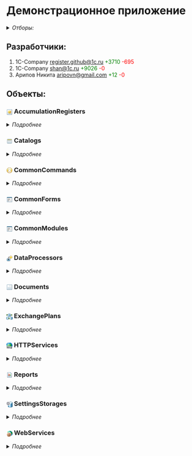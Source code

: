 
# Демонстрационное приложение

<details>
  <summary><i>Отборы:</i></summary>

Коммиты собраны начиная с 2016-01-01 по 2024-03-21

Исключая эти подсистемы:
- Финансы.Банк

</details>


## Разработчики:

1. 1C-Company <register.github@1c.ru> <span style="color:rgb(0,128,0)">+3710</span> <span style="color:rgb(255,0,0)">-695</span>
2. 1C-Company <shan@1c.ru> <span style="color:rgb(0,128,0)">+9026</span> <span style="color:rgb(255,0,0)">-0</span>
3. Арипов Никита <aripovn@gmail.com> <span style="color:rgb(0,128,0)">+12</span> <span style="color:rgb(255,0,0)">-0</span>


## Объекты:


### <img title="AccumulationRegisters" align=center width=16 height=16 src="../src/icons/AccumulationRegisters.png"> AccumulationRegisters

<details>
  <summary><i>Подробнее</i></summary>


#### <img title="AccumulationRegisters" align=center width=16 height=16 src="../src/icons/AccumulationRegisters.png"> Взаиморасчеты

1. 1C-Company <register.github@1c.ru> <span style="color:rgb(0,128,0)">+22</span> <span style="color:rgb(255,0,0)">-22</span>
2. 1C-Company <shan@1c.ru> <span style="color:rgb(0,128,0)">+52</span> <span style="color:rgb(255,0,0)">-0</span>

##### Подсистемы

- Финансы

<details>
  <summary><i>Еще</i></summary>

##### Формы

ТекущиеВзаиморасчеты

1. 1C-Company <register.github@1c.ru> <span style="color:rgb(0,128,0)">+22</span> <span style="color:rgb(255,0,0)">-22</span>
2. 1C-Company <shan@1c.ru> <span style="color:rgb(0,128,0)">+39</span> <span style="color:rgb(255,0,0)">-0</span>

ФормаСписка

1. 1C-Company <shan@1c.ru> <span style="color:rgb(0,128,0)">+13</span> <span style="color:rgb(255,0,0)">-0</span>

</details>

</details>


### <img title="Catalogs" align=center width=16 height=16 src="../src/icons/Catalogs.png"> Catalogs

<details>
  <summary><i>Подробнее</i></summary>


#### <img title="Catalogs" align=center width=16 height=16 src="../src/icons/Catalogs.png"> Встречи

1. 1C-Company <register.github@1c.ru> <span style="color:rgb(0,128,0)">+771</span> <span style="color:rgb(255,0,0)">-0</span>

##### Подсистемы

- Предприятие

<details>
  <summary><i>Еще</i></summary>

##### Модуль объекта

1. 1C-Company <register.github@1c.ru> <span style="color:rgb(0,128,0)">+44</span> <span style="color:rgb(255,0,0)">-0</span>

##### Модуль менеджера

1. 1C-Company <register.github@1c.ru> <span style="color:rgb(0,128,0)">+43</span> <span style="color:rgb(255,0,0)">-0</span>

##### Формы

Календарь

1. 1C-Company <register.github@1c.ru> <span style="color:rgb(0,128,0)">+595</span> <span style="color:rgb(255,0,0)">-0</span>

ФормаСписка

1. 1C-Company <register.github@1c.ru> <span style="color:rgb(0,128,0)">+14</span> <span style="color:rgb(255,0,0)">-0</span>

ФормаЭлемента

1. 1C-Company <register.github@1c.ru> <span style="color:rgb(0,128,0)">+62</span> <span style="color:rgb(255,0,0)">-0</span>

</details>


#### <img title="Catalogs" align=center width=16 height=16 src="../src/icons/Catalogs.png"> ВходящиеПисьма

1. 1C-Company <shan@1c.ru> <span style="color:rgb(0,128,0)">+42</span> <span style="color:rgb(255,0,0)">-0</span>

##### Подсистемы

- Предприятие

<details>
  <summary><i>Еще</i></summary>

##### Формы

ФормаЭлемента

1. 1C-Company <shan@1c.ru> <span style="color:rgb(0,128,0)">+42</span> <span style="color:rgb(255,0,0)">-0</span>

</details>


#### <img title="Catalogs" align=center width=16 height=16 src="../src/icons/Catalogs.png"> ИсходящиеПисьма

1. 1C-Company <register.github@1c.ru> <span style="color:rgb(0,128,0)">+95</span> <span style="color:rgb(255,0,0)">-56</span>
2. 1C-Company <shan@1c.ru> <span style="color:rgb(0,128,0)">+271</span> <span style="color:rgb(255,0,0)">-0</span>

##### Подсистемы

- Предприятие

<details>
  <summary><i>Еще</i></summary>

##### Формы

ФормаЭлемента

1. 1C-Company <register.github@1c.ru> <span style="color:rgb(0,128,0)">+95</span> <span style="color:rgb(255,0,0)">-56</span>
2. 1C-Company <shan@1c.ru> <span style="color:rgb(0,128,0)">+265</span> <span style="color:rgb(255,0,0)">-0</span>

</details>


#### <img title="Catalogs" align=center width=16 height=16 src="../src/icons/Catalogs.png"> Контрагенты

1. 1C-Company <register.github@1c.ru> <span style="color:rgb(0,128,0)">+391</span> <span style="color:rgb(255,0,0)">-14</span>
2. 1C-Company <shan@1c.ru> <span style="color:rgb(0,128,0)">+62</span> <span style="color:rgb(255,0,0)">-0</span>

##### Подсистемы

- Закупки
- Продажи
- Финансы

<details>
  <summary><i>Еще</i></summary>

##### Модуль объекта

1. 1C-Company <register.github@1c.ru> <span style="color:rgb(0,128,0)">+6</span> <span style="color:rgb(255,0,0)">-6</span>
2. 1C-Company <shan@1c.ru> <span style="color:rgb(0,128,0)">+41</span> <span style="color:rgb(255,0,0)">-0</span>

##### Модуль менеджера

1. 1C-Company <shan@1c.ru> <span style="color:rgb(0,128,0)">+0</span> <span style="color:rgb(255,0,0)">-0</span>

##### Формы

ФормаЭлемента

1. 1C-Company <register.github@1c.ru> <span style="color:rgb(0,128,0)">+385</span> <span style="color:rgb(255,0,0)">-8</span>
2. 1C-Company <shan@1c.ru> <span style="color:rgb(0,128,0)">+21</span> <span style="color:rgb(255,0,0)">-0</span>

</details>


#### <img title="Catalogs" align=center width=16 height=16 src="../src/icons/Catalogs.png"> МобильныеУстройства

1. 1C-Company <register.github@1c.ru> <span style="color:rgb(0,128,0)">+31</span> <span style="color:rgb(255,0,0)">-0</span>

##### Подсистемы

- Предприятие

<details>
  <summary><i>Еще</i></summary>

##### Модуль менеджера

1. 1C-Company <register.github@1c.ru> <span style="color:rgb(0,128,0)">+31</span> <span style="color:rgb(255,0,0)">-0</span>

</details>


#### <img title="Catalogs" align=center width=16 height=16 src="../src/icons/Catalogs.png"> НастройкиТорговогоОборудования

1. 1C-Company <register.github@1c.ru> <span style="color:rgb(0,128,0)">+4</span> <span style="color:rgb(255,0,0)">-4</span>
2. 1C-Company <shan@1c.ru> <span style="color:rgb(0,128,0)">+16</span> <span style="color:rgb(255,0,0)">-0</span>

##### Подсистемы

- Предприятие

<details>
  <summary><i>Еще</i></summary>

##### Формы

ФормаЭлемента

1. 1C-Company <register.github@1c.ru> <span style="color:rgb(0,128,0)">+4</span> <span style="color:rgb(255,0,0)">-4</span>
2. 1C-Company <shan@1c.ru> <span style="color:rgb(0,128,0)">+16</span> <span style="color:rgb(255,0,0)">-0</span>

</details>


#### <img title="Catalogs" align=center width=16 height=16 src="../src/icons/Catalogs.png"> Организации

1. 1C-Company <shan@1c.ru> <span style="color:rgb(0,128,0)">+5</span> <span style="color:rgb(255,0,0)">-0</span>

##### Подсистемы

- Предприятие

<details>
  <summary><i>Еще</i></summary>

##### Формы

ФормаЭлемента

1. 1C-Company <shan@1c.ru> <span style="color:rgb(0,128,0)">+5</span> <span style="color:rgb(255,0,0)">-0</span>

</details>


#### <img title="Catalogs" align=center width=16 height=16 src="../src/icons/Catalogs.png"> Пользователи

1. 1C-Company <shan@1c.ru> <span style="color:rgb(0,128,0)">+0</span> <span style="color:rgb(255,0,0)">-0</span>

##### Подсистемы

- Предприятие

<details>
  <summary><i>Еще</i></summary>

##### Модуль объекта

1. 1C-Company <shan@1c.ru> <span style="color:rgb(0,128,0)">+0</span> <span style="color:rgb(255,0,0)">-0</span>

</details>


#### <img title="Catalogs" align=center width=16 height=16 src="../src/icons/Catalogs.png"> РасчетныеСчетаКонтрагентов

1. 1C-Company <shan@1c.ru> <span style="color:rgb(0,128,0)">+17</span> <span style="color:rgb(255,0,0)">-0</span>

##### Подсистемы

- Закупки
- Продажи
- Финансы

<details>
  <summary><i>Еще</i></summary>

##### Модуль объекта

1. 1C-Company <shan@1c.ru> <span style="color:rgb(0,128,0)">+17</span> <span style="color:rgb(255,0,0)">-0</span>

</details>


#### <img title="Catalogs" align=center width=16 height=16 src="../src/icons/Catalogs.png"> Склады

1. 1C-Company <shan@1c.ru> <span style="color:rgb(0,128,0)">+45</span> <span style="color:rgb(255,0,0)">-0</span>

##### Подсистемы

- ТоварныеЗапасы

<details>
  <summary><i>Еще</i></summary>

##### Модуль менеджера

1. 1C-Company <shan@1c.ru> <span style="color:rgb(0,128,0)">+45</span> <span style="color:rgb(255,0,0)">-0</span>

</details>


#### <img title="Catalogs" align=center width=16 height=16 src="../src/icons/Catalogs.png"> Товары

1. 1C-Company <register.github@1c.ru> <span style="color:rgb(0,128,0)">+8</span> <span style="color:rgb(255,0,0)">-7</span>
2. 1C-Company <shan@1c.ru> <span style="color:rgb(0,128,0)">+784</span> <span style="color:rgb(255,0,0)">-0</span>

##### Подсистемы

- Закупки
- Продажи
- ТоварныеЗапасы

<details>
  <summary><i>Еще</i></summary>

##### Модуль объекта

1. 1C-Company <shan@1c.ru> <span style="color:rgb(0,128,0)">+147</span> <span style="color:rgb(255,0,0)">-0</span>

##### Формы

ФормаСпискаСОстатками

1. 1C-Company <register.github@1c.ru> <span style="color:rgb(0,128,0)">+5</span> <span style="color:rgb(255,0,0)">-5</span>
2. 1C-Company <shan@1c.ru> <span style="color:rgb(0,128,0)">+29</span> <span style="color:rgb(255,0,0)">-0</span>

ФормаЭлемента

1. 1C-Company <register.github@1c.ru> <span style="color:rgb(0,128,0)">+3</span> <span style="color:rgb(255,0,0)">-2</span>
2. 1C-Company <shan@1c.ru> <span style="color:rgb(0,128,0)">+484</span> <span style="color:rgb(255,0,0)">-0</span>

</details>


#### <img title="Catalogs" align=center width=16 height=16 src="../src/icons/Catalogs.png"> ХранилищеВариантовОтчетов

1. 1C-Company <shan@1c.ru> <span style="color:rgb(0,128,0)">+33</span> <span style="color:rgb(255,0,0)">-0</span>

##### Подсистемы

- Предприятие

<details>
  <summary><i>Еще</i></summary>

</details>


#### <img title="Catalogs" align=center width=16 height=16 src="../src/icons/Catalogs.png"> ХранимыеФайлы

1. 1C-Company <register.github@1c.ru> <span style="color:rgb(0,128,0)">+226</span> <span style="color:rgb(255,0,0)">-18</span>
2. 1C-Company <shan@1c.ru> <span style="color:rgb(0,128,0)">+1244</span> <span style="color:rgb(255,0,0)">-0</span>

##### Подсистемы

- Предприятие

<details>
  <summary><i>Еще</i></summary>

##### Модуль объекта

1. 1C-Company <shan@1c.ru> <span style="color:rgb(0,128,0)">+9</span> <span style="color:rgb(255,0,0)">-0</span>

##### Формы

СписокСертификатов

1. 1C-Company <register.github@1c.ru> <span style="color:rgb(0,128,0)">+49</span> <span style="color:rgb(255,0,0)">-0</span>
2. 1C-Company <shan@1c.ru> <span style="color:rgb(0,128,0)">+154</span> <span style="color:rgb(255,0,0)">-0</span>

ФормаСписка

1. 1C-Company <register.github@1c.ru> <span style="color:rgb(0,128,0)">+29</span> <span style="color:rgb(255,0,0)">-16</span>
2. 1C-Company <shan@1c.ru> <span style="color:rgb(0,128,0)">+216</span> <span style="color:rgb(255,0,0)">-0</span>

ФормаЭлемента

1. 1C-Company <register.github@1c.ru> <span style="color:rgb(0,128,0)">+148</span> <span style="color:rgb(255,0,0)">-2</span>
2. 1C-Company <shan@1c.ru> <span style="color:rgb(0,128,0)">+736</span> <span style="color:rgb(255,0,0)">-0</span>

ФормаЗагрузкиФайлов

1. 1C-Company <shan@1c.ru> <span style="color:rgb(0,128,0)">+116</span> <span style="color:rgb(255,0,0)">-0</span>

ФормаПароля

1. 1C-Company <shan@1c.ru> <span style="color:rgb(0,128,0)">+13</span> <span style="color:rgb(255,0,0)">-0</span>

</details>

</details>


### <img title="CommonCommands" align=center width=16 height=16 src="../src/icons/CommonCommands.png"> CommonCommands

<details>
  <summary><i>Подробнее</i></summary>


#### <img title="CommonCommands" align=center width=16 height=16 src="../src/icons/CommonCommands.png"> НастроитьСканерШтрихКодов

1. 1C-Company <shan@1c.ru> <span style="color:rgb(0,128,0)">+81</span> <span style="color:rgb(255,0,0)">-0</span>

##### Подсистемы

- Закупки


#### <img title="CommonCommands" align=center width=16 height=16 src="../src/icons/CommonCommands.png"> ОбщиеНастройки

1. 1C-Company <shan@1c.ru> <span style="color:rgb(0,128,0)">+6</span> <span style="color:rgb(255,0,0)">-0</span>

##### Подсистемы

- Предприятие


#### <img title="CommonCommands" align=center width=16 height=16 src="../src/icons/CommonCommands.png"> УстановитьВидимостьОбъектовЧерезODataAPI

1. 1C-Company <shan@1c.ru> <span style="color:rgb(0,128,0)">+45</span> <span style="color:rgb(255,0,0)">-0</span>

##### Подсистемы

- Предприятие


#### <img title="CommonCommands" align=center width=16 height=16 src="../src/icons/CommonCommands.png"> УстановитьРасширениеРаботыСКриптографией

1. 1C-Company <shan@1c.ru> <span style="color:rgb(0,128,0)">+10</span> <span style="color:rgb(255,0,0)">-0</span>

##### Подсистемы

- Предприятие


#### <img title="CommonCommands" align=center width=16 height=16 src="../src/icons/CommonCommands.png"> УстановитьРасширениеРаботыСФайлами

1. 1C-Company <shan@1c.ru> <span style="color:rgb(0,128,0)">+9</span> <span style="color:rgb(255,0,0)">-0</span>

##### Подсистемы

- Предприятие


#### <img title="CommonCommands" align=center width=16 height=16 src="../src/icons/CommonCommands.png"> УстановитьСканерШтрихкодов

1. 1C-Company <register.github@1c.ru> <span style="color:rgb(0,128,0)">+1</span> <span style="color:rgb(255,0,0)">-1</span>
2. 1C-Company <shan@1c.ru> <span style="color:rgb(0,128,0)">+12</span> <span style="color:rgb(255,0,0)">-0</span>

##### Подсистемы

- Закупки

</details>


### <img title="CommonForms" align=center width=16 height=16 src="../src/icons/CommonForms.png"> CommonForms

<details>
  <summary><i>Подробнее</i></summary>


#### <img title="CommonForms" align=center width=16 height=16 src="../src/icons/CommonForms.png"> Звонок

1. 1C-Company <register.github@1c.ru> <span style="color:rgb(0,128,0)">+16</span> <span style="color:rgb(255,0,0)">-0</span>


#### <img title="CommonForms" align=center width=16 height=16 src="../src/icons/CommonForms.png"> НастройкаPushУведомлений

1. 1C-Company <register.github@1c.ru> <span style="color:rgb(0,128,0)">+0</span> <span style="color:rgb(255,0,0)">-8</span>
2. 1C-Company <shan@1c.ru> <span style="color:rgb(0,128,0)">+68</span> <span style="color:rgb(255,0,0)">-0</span>

##### Подсистемы

- Предприятие


#### <img title="CommonForms" align=center width=16 height=16 src="../src/icons/CommonForms.png"> НастройкаПомощникаНеотработанныхЗаказов

1. 1C-Company <register.github@1c.ru> <span style="color:rgb(0,128,0)">+69</span> <span style="color:rgb(255,0,0)">-0</span>


#### <img title="CommonForms" align=center width=16 height=16 src="../src/icons/CommonForms.png"> НастройкиМобильногоУстройства

1. 1C-Company <register.github@1c.ru> <span style="color:rgb(0,128,0)">+144</span> <span style="color:rgb(255,0,0)">-0</span>

##### Подсистемы

- Предприятие


#### <img title="CommonForms" align=center width=16 height=16 src="../src/icons/CommonForms.png"> ОбщиеНастройки

1. 1C-Company <shan@1c.ru> <span style="color:rgb(0,128,0)">+5</span> <span style="color:rgb(255,0,0)">-0</span>


#### <img title="CommonForms" align=center width=16 height=16 src="../src/icons/CommonForms.png"> ФормаПодбора

1. 1C-Company <shan@1c.ru> <span style="color:rgb(0,128,0)">+97</span> <span style="color:rgb(255,0,0)">-0</span>


#### <img title="CommonForms" align=center width=16 height=16 src="../src/icons/CommonForms.png"> ФормаПодбораМобильная

1. 1C-Company <register.github@1c.ru> <span style="color:rgb(0,128,0)">+121</span> <span style="color:rgb(255,0,0)">-0</span>

</details>


### <img title="CommonModules" align=center width=16 height=16 src="../src/icons/CommonModules.png"> CommonModules

<details>
  <summary><i>Подробнее</i></summary>


#### <img title="CommonModules" align=center width=16 height=16 src="../src/icons/CommonModules.png"> ГеопозиционированиеКлиент

1. 1C-Company <register.github@1c.ru> <span style="color:rgb(0,128,0)">+115</span> <span style="color:rgb(255,0,0)">-0</span>


#### <img title="CommonModules" align=center width=16 height=16 src="../src/icons/CommonModules.png"> ГеопозиционированиеСервер

1. 1C-Company <register.github@1c.ru> <span style="color:rgb(0,128,0)">+66</span> <span style="color:rgb(255,0,0)">-0</span>


#### <img title="CommonModules" align=center width=16 height=16 src="../src/icons/CommonModules.png"> ОбменМобильныеОбщее

1. 1C-Company <shan@1c.ru> <span style="color:rgb(0,128,0)">+109</span> <span style="color:rgb(255,0,0)">-0</span>


#### <img title="CommonModules" align=center width=16 height=16 src="../src/icons/CommonModules.png"> ОбменМобильныеПереопределяемый

1. 1C-Company <register.github@1c.ru> <span style="color:rgb(0,128,0)">+38</span> <span style="color:rgb(255,0,0)">-18</span>
2. 1C-Company <shan@1c.ru> <span style="color:rgb(0,128,0)">+238</span> <span style="color:rgb(255,0,0)">-0</span>


#### <img title="CommonModules" align=center width=16 height=16 src="../src/icons/CommonModules.png"> Пользователи

1. 1C-Company <register.github@1c.ru> <span style="color:rgb(0,128,0)">+43</span> <span style="color:rgb(255,0,0)">-37</span>
2. 1C-Company <shan@1c.ru> <span style="color:rgb(0,128,0)">+64</span> <span style="color:rgb(255,0,0)">-0</span>


#### <img title="CommonModules" align=center width=16 height=16 src="../src/icons/CommonModules.png"> Помощник

1. 1C-Company <register.github@1c.ru> <span style="color:rgb(0,128,0)">+244</span> <span style="color:rgb(255,0,0)">-0</span>


#### <img title="CommonModules" align=center width=16 height=16 src="../src/icons/CommonModules.png"> ПомощникКлиент

1. 1C-Company <register.github@1c.ru> <span style="color:rgb(0,128,0)">+24</span> <span style="color:rgb(255,0,0)">-0</span>


#### <img title="CommonModules" align=center width=16 height=16 src="../src/icons/CommonModules.png"> ПроведениеСервер

1. Арипов Никита <aripovn@gmail.com> <span style="color:rgb(0,128,0)">+3</span> <span style="color:rgb(255,0,0)">-0</span>


#### <img title="CommonModules" align=center width=16 height=16 src="../src/icons/CommonModules.png"> РаботаСДоставляемымиУведомлениям

1. 1C-Company <register.github@1c.ru> <span style="color:rgb(0,128,0)">+49</span> <span style="color:rgb(255,0,0)">-125</span>
2. 1C-Company <shan@1c.ru> <span style="color:rgb(0,128,0)">+76</span> <span style="color:rgb(255,0,0)">-0</span>


#### <img title="CommonModules" align=center width=16 height=16 src="../src/icons/CommonModules.png"> РаботаСИсториейДанных

1. 1C-Company <register.github@1c.ru> <span style="color:rgb(0,128,0)">+4</span> <span style="color:rgb(255,0,0)">-0</span>


#### <img title="CommonModules" align=center width=16 height=16 src="../src/icons/CommonModules.png"> РаботаСПанельюЗадач

1. 1C-Company <register.github@1c.ru> <span style="color:rgb(0,128,0)">+53</span> <span style="color:rgb(255,0,0)">-2</span>


#### <img title="CommonModules" align=center width=16 height=16 src="../src/icons/CommonModules.png"> РаботаСПолнотекстовымПоиском

1. 1C-Company <shan@1c.ru> <span style="color:rgb(0,128,0)">+18</span> <span style="color:rgb(255,0,0)">-0</span>


#### <img title="CommonModules" align=center width=16 height=16 src="../src/icons/CommonModules.png"> РаботаСПоследовательностями

1. Арипов Никита <aripovn@gmail.com> <span style="color:rgb(0,128,0)">+3</span> <span style="color:rgb(255,0,0)">-0</span>


#### <img title="CommonModules" align=center width=16 height=16 src="../src/icons/CommonModules.png"> РаботаСПочтой

1. 1C-Company <register.github@1c.ru> <span style="color:rgb(0,128,0)">+35</span> <span style="color:rgb(255,0,0)">-12</span>
2. 1C-Company <shan@1c.ru> <span style="color:rgb(0,128,0)">+346</span> <span style="color:rgb(255,0,0)">-0</span>


#### <img title="CommonModules" align=center width=16 height=16 src="../src/icons/CommonModules.png"> РаботаСПочтойВызовСервера

1. 1C-Company <register.github@1c.ru> <span style="color:rgb(0,128,0)">+12</span> <span style="color:rgb(255,0,0)">-0</span>


#### <img title="CommonModules" align=center width=16 height=16 src="../src/icons/CommonModules.png"> РаботаСТорговымОборудованием

1. 1C-Company <register.github@1c.ru> <span style="color:rgb(0,128,0)">+3</span> <span style="color:rgb(255,0,0)">-0</span>
2. 1C-Company <shan@1c.ru> <span style="color:rgb(0,128,0)">+177</span> <span style="color:rgb(255,0,0)">-0</span>


#### <img title="CommonModules" align=center width=16 height=16 src="../src/icons/CommonModules.png"> РаботаСХранилищемОбщихНастроек

1. 1C-Company <register.github@1c.ru> <span style="color:rgb(0,128,0)">+30</span> <span style="color:rgb(255,0,0)">-0</span>
2. 1C-Company <shan@1c.ru> <span style="color:rgb(0,128,0)">+56</span> <span style="color:rgb(255,0,0)">-0</span>


#### <img title="CommonModules" align=center width=16 height=16 src="../src/icons/CommonModules.png"> РегламентныеЗаданияАгрегатов

1. 1C-Company <register.github@1c.ru> <span style="color:rgb(0,128,0)">+6</span> <span style="color:rgb(255,0,0)">-4</span>
2. 1C-Company <shan@1c.ru> <span style="color:rgb(0,128,0)">+23</span> <span style="color:rgb(255,0,0)">-0</span>


#### <img title="CommonModules" align=center width=16 height=16 src="../src/icons/CommonModules.png"> СервисныеМеханизмы

1. 1C-Company <register.github@1c.ru> <span style="color:rgb(0,128,0)">+7</span> <span style="color:rgb(255,0,0)">-1</span>
2. 1C-Company <shan@1c.ru> <span style="color:rgb(0,128,0)">+11</span> <span style="color:rgb(255,0,0)">-0</span>


#### <img title="CommonModules" align=center width=16 height=16 src="../src/icons/CommonModules.png"> УведомленияКлиент

1. 1C-Company <register.github@1c.ru> <span style="color:rgb(0,128,0)">+60</span> <span style="color:rgb(255,0,0)">-0</span>


#### <img title="CommonModules" align=center width=16 height=16 src="../src/icons/CommonModules.png"> УведомленияСервер

1. 1C-Company <register.github@1c.ru> <span style="color:rgb(0,128,0)">+153</span> <span style="color:rgb(255,0,0)">-0</span>

</details>


### <img title="DataProcessors" align=center width=16 height=16 src="../src/icons/DataProcessors.png"> DataProcessors

<details>
  <summary><i>Подробнее</i></summary>


#### <img title="DataProcessors" align=center width=16 height=16 src="../src/icons/DataProcessors.png"> АдминистративныйСервис

1. 1C-Company <shan@1c.ru> <span style="color:rgb(0,128,0)">+13</span> <span style="color:rgb(255,0,0)">-0</span>

##### Подсистемы

- Предприятие

<details>
  <summary><i>Еще</i></summary>

##### Формы

Форма

1. 1C-Company <shan@1c.ru> <span style="color:rgb(0,128,0)">+8</span> <span style="color:rgb(255,0,0)">-0</span>

</details>


#### <img title="DataProcessors" align=center width=16 height=16 src="../src/icons/DataProcessors.png"> ЖурналРегистрации

1. 1C-Company <register.github@1c.ru> <span style="color:rgb(0,128,0)">+1</span> <span style="color:rgb(255,0,0)">-1</span>
2. 1C-Company <shan@1c.ru> <span style="color:rgb(0,128,0)">+917</span> <span style="color:rgb(255,0,0)">-0</span>

##### Подсистемы

- Предприятие

<details>
  <summary><i>Еще</i></summary>

##### Модуль объекта

1. 1C-Company <shan@1c.ru> <span style="color:rgb(0,128,0)">+43</span> <span style="color:rgb(255,0,0)">-0</span>

##### Формы

ОтборЖурналаРегистрации

1. 1C-Company <register.github@1c.ru> <span style="color:rgb(0,128,0)">+1</span> <span style="color:rgb(255,0,0)">-1</span>
2. 1C-Company <shan@1c.ru> <span style="color:rgb(0,128,0)">+311</span> <span style="color:rgb(255,0,0)">-0</span>

ЖурналРегистрации

1. 1C-Company <shan@1c.ru> <span style="color:rgb(0,128,0)">+292</span> <span style="color:rgb(255,0,0)">-0</span>

РедакторСоставаСвойства

1. 1C-Company <shan@1c.ru> <span style="color:rgb(0,128,0)">+271</span> <span style="color:rgb(255,0,0)">-0</span>

</details>


#### <img title="DataProcessors" align=center width=16 height=16 src="../src/icons/DataProcessors.png"> НастройкиПользователя

1. 1C-Company <register.github@1c.ru> <span style="color:rgb(0,128,0)">+2</span> <span style="color:rgb(255,0,0)">-2</span>
2. 1C-Company <shan@1c.ru> <span style="color:rgb(0,128,0)">+65</span> <span style="color:rgb(255,0,0)">-0</span>

##### Подсистемы

- Предприятие

<details>
  <summary><i>Еще</i></summary>

##### Формы

Форма

1. 1C-Company <register.github@1c.ru> <span style="color:rgb(0,128,0)">+2</span> <span style="color:rgb(255,0,0)">-2</span>
2. 1C-Company <shan@1c.ru> <span style="color:rgb(0,128,0)">+65</span> <span style="color:rgb(255,0,0)">-0</span>

</details>


#### <img title="DataProcessors" align=center width=16 height=16 src="../src/icons/DataProcessors.png"> ПроведениеДокументов

1. 1C-Company <shan@1c.ru> <span style="color:rgb(0,128,0)">+151</span> <span style="color:rgb(255,0,0)">-0</span>

##### Подсистемы

- Предприятие

<details>
  <summary><i>Еще</i></summary>

##### Модуль объекта

1. 1C-Company <shan@1c.ru> <span style="color:rgb(0,128,0)">+41</span> <span style="color:rgb(255,0,0)">-0</span>

##### Формы

Форма

1. 1C-Company <shan@1c.ru> <span style="color:rgb(0,128,0)">+110</span> <span style="color:rgb(255,0,0)">-0</span>

</details>


#### <img title="DataProcessors" align=center width=16 height=16 src="../src/icons/DataProcessors.png"> Путеводитель

1. 1C-Company <register.github@1c.ru> <span style="color:rgb(0,128,0)">+43</span> <span style="color:rgb(255,0,0)">-4</span>
2. 1C-Company <shan@1c.ru> <span style="color:rgb(0,128,0)">+191</span> <span style="color:rgb(255,0,0)">-0</span>

<details>
  <summary><i>Еще</i></summary>

##### Формы

ФормаПутеводителя

1. 1C-Company <register.github@1c.ru> <span style="color:rgb(0,128,0)">+43</span> <span style="color:rgb(255,0,0)">-4</span>
2. 1C-Company <shan@1c.ru> <span style="color:rgb(0,128,0)">+185</span> <span style="color:rgb(255,0,0)">-0</span>

</details>


#### <img title="DataProcessors" align=center width=16 height=16 src="../src/icons/DataProcessors.png"> СписокАктивныхПользователей

1. 1C-Company <shan@1c.ru> <span style="color:rgb(0,128,0)">+106</span> <span style="color:rgb(255,0,0)">-0</span>

##### Подсистемы

- Предприятие

<details>
  <summary><i>Еще</i></summary>

##### Формы

ФормаСпискаАктивныхПользователей

1. 1C-Company <shan@1c.ru> <span style="color:rgb(0,128,0)">+106</span> <span style="color:rgb(255,0,0)">-0</span>

</details>


#### <img title="DataProcessors" align=center width=16 height=16 src="../src/icons/DataProcessors.png"> УдалениеПомеченныхОбъектов

1. 1C-Company <shan@1c.ru> <span style="color:rgb(0,128,0)">+284</span> <span style="color:rgb(255,0,0)">-0</span>

##### Подсистемы

- Предприятие

<details>
  <summary><i>Еще</i></summary>

##### Формы

ОсновнаяФорма

1. 1C-Company <shan@1c.ru> <span style="color:rgb(0,128,0)">+284</span> <span style="color:rgb(255,0,0)">-0</span>

</details>


#### <img title="DataProcessors" align=center width=16 height=16 src="../src/icons/DataProcessors.png"> УправлениеАгрегатамиПродаж

1. 1C-Company <shan@1c.ru> <span style="color:rgb(0,128,0)">+232</span> <span style="color:rgb(255,0,0)">-0</span>

##### Подсистемы

- Предприятие

<details>
  <summary><i>Еще</i></summary>

##### Формы

Форма

1. 1C-Company <shan@1c.ru> <span style="color:rgb(0,128,0)">+232</span> <span style="color:rgb(255,0,0)">-0</span>

</details>


#### <img title="DataProcessors" align=center width=16 height=16 src="../src/icons/DataProcessors.png"> УправлениеНастройкамиФорм

1. 1C-Company <shan@1c.ru> <span style="color:rgb(0,128,0)">+415</span> <span style="color:rgb(255,0,0)">-0</span>

##### Подсистемы

- Предприятие

<details>
  <summary><i>Еще</i></summary>

##### Модуль объекта

1. 1C-Company <shan@1c.ru> <span style="color:rgb(0,128,0)">+153</span> <span style="color:rgb(255,0,0)">-0</span>

##### Формы

Форма

1. 1C-Company <shan@1c.ru> <span style="color:rgb(0,128,0)">+262</span> <span style="color:rgb(255,0,0)">-0</span>

</details>


#### <img title="DataProcessors" align=center width=16 height=16 src="../src/icons/DataProcessors.png"> УправлениеПолнотекстовымПоиском

1. 1C-Company <shan@1c.ru> <span style="color:rgb(0,128,0)">+88</span> <span style="color:rgb(255,0,0)">-0</span>

##### Подсистемы

- Предприятие

<details>
  <summary><i>Еще</i></summary>

##### Формы

Форма

1. 1C-Company <shan@1c.ru> <span style="color:rgb(0,128,0)">+88</span> <span style="color:rgb(255,0,0)">-0</span>

</details>


#### <img title="DataProcessors" align=center width=16 height=16 src="../src/icons/DataProcessors.png"> УправлениеСистемойВзаимодействия

1. 1C-Company <register.github@1c.ru> <span style="color:rgb(0,128,0)">+173</span> <span style="color:rgb(255,0,0)">-0</span>

##### Подсистемы

- Предприятие

<details>
  <summary><i>Еще</i></summary>

##### Формы

Форма

1. 1C-Company <register.github@1c.ru> <span style="color:rgb(0,128,0)">+173</span> <span style="color:rgb(255,0,0)">-0</span>

</details>


#### <img title="DataProcessors" align=center width=16 height=16 src="../src/icons/DataProcessors.png"> ЭлектроннаяПочта

1. 1C-Company <register.github@1c.ru> <span style="color:rgb(0,128,0)">+17</span> <span style="color:rgb(255,0,0)">-19</span>
2. 1C-Company <shan@1c.ru> <span style="color:rgb(0,128,0)">+195</span> <span style="color:rgb(255,0,0)">-0</span>

##### Подсистемы

- Предприятие

<details>
  <summary><i>Еще</i></summary>

##### Формы

Форма

1. 1C-Company <register.github@1c.ru> <span style="color:rgb(0,128,0)">+17</span> <span style="color:rgb(255,0,0)">-19</span>
2. 1C-Company <shan@1c.ru> <span style="color:rgb(0,128,0)">+195</span> <span style="color:rgb(255,0,0)">-0</span>

</details>

</details>


### <img title="Documents" align=center width=16 height=16 src="../src/icons/Documents.png"> Documents

<details>
  <summary><i>Подробнее</i></summary>


#### <img title="Documents" align=center width=16 height=16 src="../src/icons/Documents.png"> Заказ

1. 1C-Company <register.github@1c.ru> <span style="color:rgb(0,128,0)">+162</span> <span style="color:rgb(255,0,0)">-70</span>
2. 1C-Company <shan@1c.ru> <span style="color:rgb(0,128,0)">+323</span> <span style="color:rgb(255,0,0)">-0</span>

##### Подсистемы

- Продажи

<details>
  <summary><i>Еще</i></summary>

##### Модуль объекта

1. 1C-Company <register.github@1c.ru> <span style="color:rgb(0,128,0)">+1</span> <span style="color:rgb(255,0,0)">-1</span>
2. 1C-Company <shan@1c.ru> <span style="color:rgb(0,128,0)">+44</span> <span style="color:rgb(255,0,0)">-0</span>

##### Формы

ФормаДокумента

1. 1C-Company <register.github@1c.ru> <span style="color:rgb(0,128,0)">+161</span> <span style="color:rgb(255,0,0)">-69</span>
2. 1C-Company <shan@1c.ru> <span style="color:rgb(0,128,0)">+279</span> <span style="color:rgb(255,0,0)">-0</span>

</details>


#### <img title="Documents" align=center width=16 height=16 src="../src/icons/Documents.png"> НовыйДокумент

1. Арипов Никита <aripovn@gmail.com> <span style="color:rgb(0,128,0)">+6</span> <span style="color:rgb(255,0,0)">-0</span>

<details>
  <summary><i>Еще</i></summary>

##### Модуль объекта

1. Арипов Никита <aripovn@gmail.com> <span style="color:rgb(0,128,0)">+6</span> <span style="color:rgb(255,0,0)">-0</span>

</details>


#### <img title="Documents" align=center width=16 height=16 src="../src/icons/Documents.png"> ОперацияПоУчетуТоваров

1. 1C-Company <register.github@1c.ru> <span style="color:rgb(0,128,0)">+23</span> <span style="color:rgb(255,0,0)">-23</span>
2. 1C-Company <shan@1c.ru> <span style="color:rgb(0,128,0)">+90</span> <span style="color:rgb(255,0,0)">-0</span>

##### Подсистемы

- ТоварныеЗапасы

<details>
  <summary><i>Еще</i></summary>

##### Модуль объекта

1. 1C-Company <register.github@1c.ru> <span style="color:rgb(0,128,0)">+19</span> <span style="color:rgb(255,0,0)">-19</span>
2. 1C-Company <shan@1c.ru> <span style="color:rgb(0,128,0)">+26</span> <span style="color:rgb(255,0,0)">-0</span>

##### Формы

ФормаДокумента

1. 1C-Company <register.github@1c.ru> <span style="color:rgb(0,128,0)">+4</span> <span style="color:rgb(255,0,0)">-4</span>
2. 1C-Company <shan@1c.ru> <span style="color:rgb(0,128,0)">+64</span> <span style="color:rgb(255,0,0)">-0</span>

</details>


#### <img title="Documents" align=center width=16 height=16 src="../src/icons/Documents.png"> Оплата

1. 1C-Company <register.github@1c.ru> <span style="color:rgb(0,128,0)">+7</span> <span style="color:rgb(255,0,0)">-7</span>
2. 1C-Company <shan@1c.ru> <span style="color:rgb(0,128,0)">+89</span> <span style="color:rgb(255,0,0)">-0</span>

##### Подсистемы

- Финансы

<details>
  <summary><i>Еще</i></summary>

##### Модуль объекта

1. 1C-Company <register.github@1c.ru> <span style="color:rgb(0,128,0)">+7</span> <span style="color:rgb(255,0,0)">-7</span>
2. 1C-Company <shan@1c.ru> <span style="color:rgb(0,128,0)">+49</span> <span style="color:rgb(255,0,0)">-0</span>

##### Формы

ФормаДокумента

1. 1C-Company <shan@1c.ru> <span style="color:rgb(0,128,0)">+40</span> <span style="color:rgb(255,0,0)">-0</span>

</details>


#### <img title="Documents" align=center width=16 height=16 src="../src/icons/Documents.png"> ПоступлениеДенег

1. 1C-Company <register.github@1c.ru> <span style="color:rgb(0,128,0)">+7</span> <span style="color:rgb(255,0,0)">-7</span>
2. 1C-Company <shan@1c.ru> <span style="color:rgb(0,128,0)">+85</span> <span style="color:rgb(255,0,0)">-0</span>

##### Подсистемы

- Финансы

<details>
  <summary><i>Еще</i></summary>

##### Модуль объекта

1. 1C-Company <register.github@1c.ru> <span style="color:rgb(0,128,0)">+7</span> <span style="color:rgb(255,0,0)">-7</span>
2. 1C-Company <shan@1c.ru> <span style="color:rgb(0,128,0)">+48</span> <span style="color:rgb(255,0,0)">-0</span>

##### Формы

ФормаДокумента

1. 1C-Company <shan@1c.ru> <span style="color:rgb(0,128,0)">+37</span> <span style="color:rgb(255,0,0)">-0</span>

</details>


#### <img title="Documents" align=center width=16 height=16 src="../src/icons/Documents.png"> ПриходТовара

1. 1C-Company <register.github@1c.ru> <span style="color:rgb(0,128,0)">+58</span> <span style="color:rgb(255,0,0)">-58</span>
2. 1C-Company <shan@1c.ru> <span style="color:rgb(0,128,0)">+242</span> <span style="color:rgb(255,0,0)">-0</span>

##### Подсистемы

- Закупки

<details>
  <summary><i>Еще</i></summary>

##### Модуль объекта

1. 1C-Company <register.github@1c.ru> <span style="color:rgb(0,128,0)">+8</span> <span style="color:rgb(255,0,0)">-8</span>
2. 1C-Company <shan@1c.ru> <span style="color:rgb(0,128,0)">+76</span> <span style="color:rgb(255,0,0)">-0</span>

##### Модуль менеджера

1. 1C-Company <shan@1c.ru> <span style="color:rgb(0,128,0)">+0</span> <span style="color:rgb(255,0,0)">-0</span>

##### Формы

ФормаДокумента

1. 1C-Company <register.github@1c.ru> <span style="color:rgb(0,128,0)">+50</span> <span style="color:rgb(255,0,0)">-50</span>
2. 1C-Company <shan@1c.ru> <span style="color:rgb(0,128,0)">+166</span> <span style="color:rgb(255,0,0)">-0</span>

</details>


#### <img title="Documents" align=center width=16 height=16 src="../src/icons/Documents.png"> РасходТовара

1. 1C-Company <register.github@1c.ru> <span style="color:rgb(0,128,0)">+129</span> <span style="color:rgb(255,0,0)">-114</span>
2. 1C-Company <shan@1c.ru> <span style="color:rgb(0,128,0)">+688</span> <span style="color:rgb(255,0,0)">-0</span>

##### Подсистемы

- Продажи

<details>
  <summary><i>Еще</i></summary>

##### Модуль объекта

1. 1C-Company <register.github@1c.ru> <span style="color:rgb(0,128,0)">+57</span> <span style="color:rgb(255,0,0)">-47</span>
2. 1C-Company <shan@1c.ru> <span style="color:rgb(0,128,0)">+310</span> <span style="color:rgb(255,0,0)">-0</span>

##### Формы

ФормаДокумента

1. 1C-Company <register.github@1c.ru> <span style="color:rgb(0,128,0)">+72</span> <span style="color:rgb(255,0,0)">-67</span>
2. 1C-Company <shan@1c.ru> <span style="color:rgb(0,128,0)">+295</span> <span style="color:rgb(255,0,0)">-0</span>

ОформлениеДоставки

1. 1C-Company <shan@1c.ru> <span style="color:rgb(0,128,0)">+43</span> <span style="color:rgb(255,0,0)">-0</span>

</details>

</details>


### <img title="ExchangePlans" align=center width=16 height=16 src="../src/icons/ExchangePlans.png"> ExchangePlans

<details>
  <summary><i>Подробнее</i></summary>


#### <img title="ExchangePlans" align=center width=16 height=16 src="../src/icons/ExchangePlans.png"> Мобильные

1. 1C-Company <register.github@1c.ru> <span style="color:rgb(0,128,0)">+13</span> <span style="color:rgb(255,0,0)">-13</span>

##### Подсистемы

- Предприятие

</details>


### <img title="HTTPServices" align=center width=16 height=16 src="../src/icons/HTTPServices.png"> HTTPServices

<details>
  <summary><i>Подробнее</i></summary>


#### <img title="HTTPServices" align=center width=16 height=16 src="../src/icons/HTTPServices.png"> ОписанияТоваров

1. 1C-Company <register.github@1c.ru> <span style="color:rgb(0,128,0)">+2</span> <span style="color:rgb(255,0,0)">-2</span>
2. 1C-Company <shan@1c.ru> <span style="color:rgb(0,128,0)">+67</span> <span style="color:rgb(255,0,0)">-0</span>


#### <img title="HTTPServices" align=center width=16 height=16 src="../src/icons/HTTPServices.png"> Товары

1. 1C-Company <register.github@1c.ru> <span style="color:rgb(0,128,0)">+2</span> <span style="color:rgb(255,0,0)">-2</span>
2. 1C-Company <shan@1c.ru> <span style="color:rgb(0,128,0)">+216</span> <span style="color:rgb(255,0,0)">-0</span>

</details>


### <img title="Reports" align=center width=16 height=16 src="../src/icons/Reports.png"> Reports

<details>
  <summary><i>Подробнее</i></summary>


#### <img title="Reports" align=center width=16 height=16 src="../src/icons/Reports.png"> ОстаткиТоваровНаСкладах

1. 1C-Company <register.github@1c.ru> <span style="color:rgb(0,128,0)">+1</span> <span style="color:rgb(255,0,0)">-1</span>
2. 1C-Company <shan@1c.ru> <span style="color:rgb(0,128,0)">+8</span> <span style="color:rgb(255,0,0)">-0</span>

##### Подсистемы

- Закупки
- Продажи
- ТоварныеЗапасы

<details>
  <summary><i>Еще</i></summary>

</details>

</details>


### <img title="SettingsStorages" align=center width=16 height=16 src="../src/icons/SettingsStorages.png"> SettingsStorages

<details>
  <summary><i>Подробнее</i></summary>


#### <img title="SettingsStorages" align=center width=16 height=16 src="../src/icons/SettingsStorages.png"> ХранилищеВариантовОтчетов

1. 1C-Company <shan@1c.ru> <span style="color:rgb(0,128,0)">+512</span> <span style="color:rgb(255,0,0)">-0</span>

</details>


### <img title="WebServices" align=center width=16 height=16 src="../src/icons/WebServices.png"> WebServices

<details>
  <summary><i>Подробнее</i></summary>


#### <img title="WebServices" align=center width=16 height=16 src="../src/icons/WebServices.png"> MAExchange

1. 1C-Company <register.github@1c.ru> <span style="color:rgb(0,128,0)">+179</span> <span style="color:rgb(255,0,0)">-12</span>

</details>


